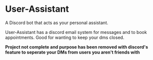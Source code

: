 # User-Assistant
A Discord bot that acts as your personal assistant.

User-Assistant has a discord email system for messages and to book appointments. Good for wanting to keep your dms closed.

**Project not complete and purpose has been removed with discord's feature to seperate your DMs from users you aren't friends with**
